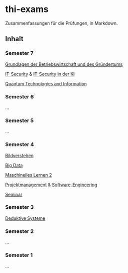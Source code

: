 # thi-exams
Zusammenfassungen für die Prüfungen, in Markdown.

## Inhalt

### Semester 7
[Grundlagen der Betriebswirtschaft und des Gründertums](semester_7/bwlg.md)

[IT-Security](semester_7/itsec.md) & [IT-Security in der KI](semester_7/ski.md)

[Quantum Technologies and Information](semester_7/qti.md)

### Semester 6
...

### Semester 5
...

### Semester 4
[Bildverstehen](semester_4/cv.md)

[Big Data](semester_4/bd.md)

[Maschinelles Lernen 2](semester_4/ml2.md)

[Projektmanagement](semester_4/pm.md) & [Software-Engineering](semester_4/se.md)

[Seminar](semester_4/sm.md)

### Semester 3
[Deduktive Systeme](semester_3/ds.md)

### Semester 2
...

### Semester 1
...
